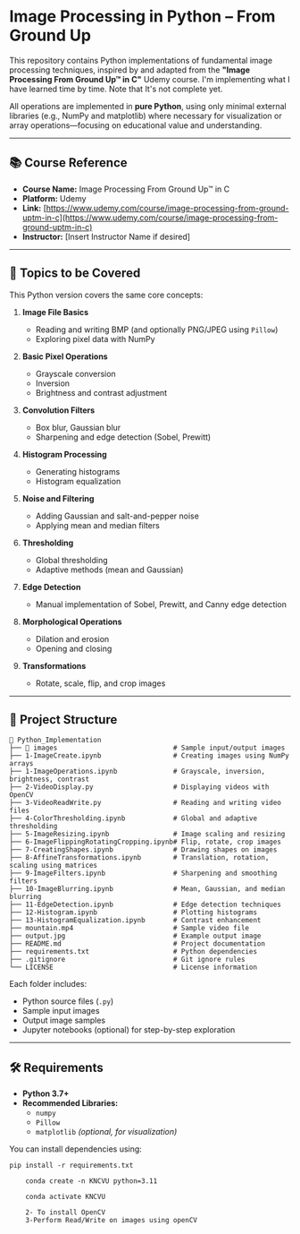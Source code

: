# Image Processing in Python – From Ground Up

This repository contains Python implementations of fundamental image processing techniques, inspired by and adapted from the **"Image Processing From Ground Up™ in C"** Udemy course. I'm implementing what I have learned time by time. Note that It's not complete yet.

All operations are implemented in **pure Python**, using only minimal external libraries (e.g., NumPy and matplotlib) where necessary for visualization or array operations—focusing on educational value and understanding.

---

## 📚 Course Reference

- **Course Name:** Image Processing From Ground Up™ in C  
- **Platform:** Udemy  
- **Link:** [https://www.udemy.com/course/image-processing-from-ground-uptm-in-c](https://www.udemy.com/course/image-processing-from-ground-uptm-in-c)  
- **Instructor:** [Insert Instructor Name if desired]

---

## 🧠 Topics to be Covered

This Python version covers the same core concepts:

1. **Image File Basics**
   - Reading and writing BMP (and optionally PNG/JPEG using `Pillow`)
   - Exploring pixel data with NumPy

2. **Basic Pixel Operations**
   - Grayscale conversion
   - Inversion
   - Brightness and contrast adjustment

3. **Convolution Filters**
   - Box blur, Gaussian blur
   - Sharpening and edge detection (Sobel, Prewitt)

4. **Histogram Processing**
   - Generating histograms
   - Histogram equalization

5. **Noise and Filtering**
   - Adding Gaussian and salt-and-pepper noise
   - Applying mean and median filters

6. **Thresholding**
   - Global thresholding
   - Adaptive methods (mean and Gaussian)

7. **Edge Detection**
   - Manual implementation of Sobel, Prewitt, and Canny edge detection

8. **Morphological Operations**
   - Dilation and erosion
   - Opening and closing

9. **Transformations**
   - Rotate, scale, flip, and crop images

---


## 📁 Project Structure

```
📁 Python_Implementation
├── 📁 images                             # Sample input/output images
├── 1-ImageCreate.ipynb                  # Creating images using NumPy arrays
├── 1-ImageOperations.ipynb              # Grayscale, inversion, brightness, contrast
├── 2-VideoDisplay.py                    # Displaying videos with OpenCV
├── 3-VideoReadWrite.py                  # Reading and writing video files
├── 4-ColorThresholding.ipynb            # Global and adaptive thresholding
├── 5-ImageResizing.ipynb                # Image scaling and resizing
├── 6-ImageFlippingRotatingCropping.ipynb# Flip, rotate, crop images
├── 7-CreatingShapes.ipynb               # Drawing shapes on images
├── 8-AffineTransformations.ipynb        # Translation, rotation, scaling using matrices
├── 9-ImageFilters.ipynb                 # Sharpening and smoothing filters
├── 10-ImageBlurring.ipynb               # Mean, Gaussian, and median blurring
├── 11-EdgeDetection.ipynb               # Edge detection techniques
├── 12-Histogram.ipynb                   # Plotting histograms
├── 13-HistogramEqualization.ipynb       # Contrast enhancement
├── mountain.mp4                         # Sample video file
├── output.jpg                           # Example output image
├── README.md                            # Project documentation
├── requirements.txt                     # Python dependencies
├── .gitignore                           # Git ignore rules
└── LICENSE                              # License information
```

Each folder includes:
- Python source files (`.py`)
- Sample input images
- Output image samples
- Jupyter notebooks (optional) for step-by-step exploration

---

## 🛠 Requirements

- **Python 3.7+**
- **Recommended Libraries:**
  - `numpy`
  - `Pillow`
  - `matplotlib` *(optional, for visualization)*

You can install dependencies using:

```
pip install -r requirements.txt
```

``` 1- To Create/Run Python Environment here using conda
    conda create -n KNCVU python=3.11
    
    conda activate KNCVU
    
    2- To install OpenCV
    3-Perform Read/Write on images using openCV
```
